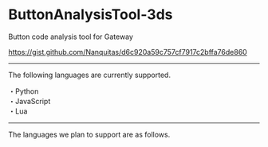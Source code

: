 # ButtonAnalysisTool-3ds
Button code analysis tool for Gateway

https://gist.github.com/Nanquitas/d6c920a59c757cf7917c2bffa76de860

---

The following languages are currently supported.

・Python  
・JavaScript  
・Lua

---

The languages we plan to support are as follows.
